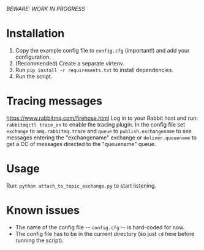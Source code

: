 *BEWARE: WORK IN PROGRESS*

# Installation
1. Copy the example config file to `config.cfg` (important!) and add your configuration.
2. (Recommended) Create a separate virtenv.
3. Run `pip install -r requirements.txt` to install dependencies.
4. Run the script.

# Tracing messages
https://www.rabbitmq.com/firehose.html
Log in to your Rabbit host and run:
`rabbitmqctl trace_on`
to enable the tracing plugin.
In the config file set `exchange` to `amq.rabbitmq.trace` and `queue` to `publish.exchangename` to see messages entering the "exchangename" exchange or `deliver.queuename` to get a CC of messages directed to the "queuename" queue.

# Usage
Run:
`python attach_to_topic_exchange.py`
to start listening.

# Known issues
* The name of the config file -- `config.cfg` -- is hard-coded for now.
* The config file has to be in the current directory (so just `cd` here before running the script).
